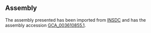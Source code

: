 
Assembly
--------

The assembly presented has been imported from 
[INSDC](http://www.insdc.org) and has the assembly accession
[GCA\_003610855.1](http://www.ebi.ac.uk/ena/data/view/GCA_003610855.1).

